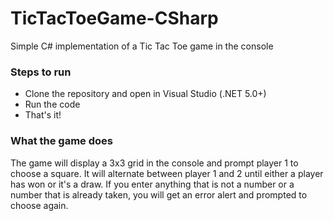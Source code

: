 # TicTacToeGame-CSharp
Simple C# implementation of a Tic Tac Toe game in the console

### Steps to run
- Clone the repository and open in Visual Studio (.NET 5.0+)
- Run the code
- That's it!

### What the game does
The game will display a 3x3 grid in the console and prompt player 1 to choose a square. It will alternate between player 1 and 2 until either a player has won or it's a draw. If you enter anything that is not a number or a number that is already taken, you will get an error alert and prompted to choose again.
